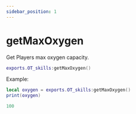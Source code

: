 ```yaml
---
sidebar_position: 1
---
```


# getMaxOxygen


Get Players max oxygen capacity.

```lua
exports.OT_skills:getMaxOxygen()
```

Example:
```lua
local oxygen = exports.OT_skills:getMaxOxygen()
print(oxygen)

100
```